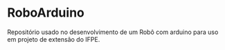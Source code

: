 # RoboArduino
Repositório usado no desenvolvimento de um Robô com arduino para uso em projeto de extensão do IFPE.

